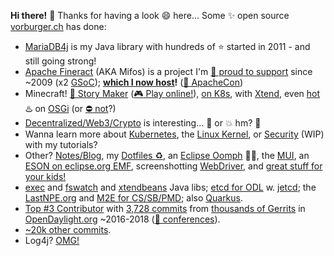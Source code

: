 **Hi there!** 👋 Thanks for having a look 😄 here... Some ✨ open source [vorburger.ch](https://www.vorburger.ch) has done:

- [MariaDB4j](https://github.com/vorburger/MariaDB4j) is my Java library with hundreds of :star: started in 2011 - and still going strong!
- [Apache Fineract](https://github.com/apache/fineract/) (AKA Mifos) is a project I'm [🎥 proud to support](https://www.youtube.com/watch?v=ROeGfJPQG90) since ~2009 (x2 [GSoC](http://blog2.vorburger.ch/2013/08/mifos-template-service-for-user.html)); **[which I now host](https://www.fineract.dev)!** ([🎥 ApacheCon](https://www.youtube.com/watch?v=EkCOSjTEtbw))
- Minecraft! [:space_invader: Story Maker](https://github.com/OASIS-learn-study/minecraft-storeys-maker) ([:video_game: Play online!](https://www.learn.study/)), [on K8s](https://github.com/OASIS-learn-study/kubernetes.oasis.learn.study), with [Xtend](https://www.youtube.com/watch?v=mibW8MhenGc), even [hot](https://github.com/vorburger/hotea) :hotsprings: on [OSGi](https://github.com/vorburger/ch.vorburger.minecraft.osgi) (or [:no_entry: not](https://github.com/vorburger/opendaylight-simple)?)
- [Decentralized/Web3/Crypto](https://github.com/vorburger/awesome-decentralized-internet-web3-blockchain-p2p-security-world-cloud) is interesting... 🚀 or 💥 hm? :thinking:
- Wanna learn more about [Kubernetes](https://github.com/vorburger/LearningKubernetes-CodeLabs), the [Linux Kernel](https://github.com/vorburger/LearningLinux), or [Security](https://github.com/vorburger/LearningSecurity) (WIP) with my tutorials?
- Other? [Notes/Blog](https://github.com/vorburger/vorburger.ch-Notes), my [Dotfiles :recycle:](https://github.com/vorburger/vorburger-dotfiles-bin-etc), an [Eclipse Oomph](https://github.com/vorburger/opendaylight-eclipse-setup) 🖖🏽, the [MUI](https://github.com/vorburger/MUI.js), an [ESON on eclipse.org EMF](https://wiki.eclipse.org/ESON), screenshotting [WebDriver](https://github.com/vorburger/webdriver-reporting), and [great stuff for your kids!](https://github.com/vorburger/kids-edutainment-links)
- [exec](https://github.com/vorburger/ch.vorburger.exec) and [fswatch](https://github.com/vorburger/ch.vorburger.fswatch) and [xtendbeans](https://github.com/vorburger/xtendbeans) Java libs; [etcd for ODL](https://github.com/vorburger/opendaylight-etcd) w. [jetcd](https://github.com/etcd-io/jetcd/commits?author=vorburger); the [LastNPE.org](http://www.lastnpe.org) and [M2E for CS/SB/PMD](https://github.com/m2e-code-quality); also [Quarkus](https://github.com/search?p=4&q=org%3Aquarkusio+vorburger&type=Issues).
- [Top #3 Contributor](http://blog2.vorburger.ch/2019/02/my-years-in-opendaylight.html) with [3,728 commits](https://github.com/search?p=5&q=user%3Aopendaylight+author%3Avorburger&type=Commits) from [thousands of Gerrits](https://git.opendaylight.org/gerrit/q/owner:vorburger) in [OpenDaylight.org](https://www.opendaylight.org) ~2016-2018 ([🎥 conferences](https://www.youtube.com/results?search_query=michael+vorburger+opendaylight)).
- [~20k other commits](https://github.com/search?l=&p=1&q=author%3Avorburger+-user%3Avorburger&ref=advsearch&type=Commits).
- Log4j? [OMG!](https://github.com/vorburger/Log4j_CVE-2021-44228)

<!--
**vorburger/vorburger** is a ✨ _special_ ✨ repository because its `README.md` (this file) appears on your GitHub profile.

Here are some ideas to get you started:

- 🔭 I’m currently working on ...
- 🌱 I’m currently learning ...
- 👯 I’m looking to collaborate on ...
- 🤔 I’m looking for help with ...
- 💬 Ask me about ...
- 📫 How to reach me: ...
- 😄 Pronouns: ...
- ⚡ Fun fact: ...
-->
